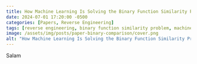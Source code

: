 ```yaml
---
title: How Machine Learning Is Solving the Binary Function Similarity Problem?
date: 2024-07-01 17:20:00 -0500
categories: [Papers, Reverse Engineering]
tags: [reverse engineering, binary function similarity problem, machine learning]     # TAG names should always be lowercase
image: /assets/img/posts/paper-binary-comparison/cover.png
alt: "How Machine Learning Is Solving the Binary Function Similarity Problem?"
---
```

Salam